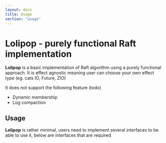 ```yaml
---
layout: docs
title: Usage
section: "usage"
---
```


# Lolipop - purely functional Raft implementation

**Lolipop** is a basic implementation of Raft algorithm using a purely functional approach. It is effect agnostic meaning user can choose your own effect type (eg. cats IO, Future, ZIO)

It does not support the following feature (todo)

* Dynamic membership
* Log compaction 


## Usage

**Lolipop** is rather minimal, users need to implement several interfaces to be able to use it, below are interfaces that are required


